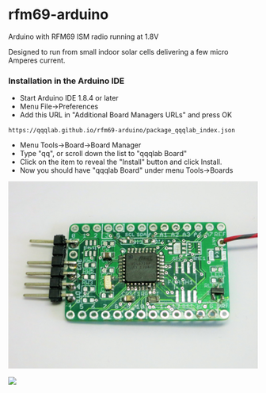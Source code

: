 # rfm69-arduino
Arduino with RFM69 ISM radio running at 1.8V

Designed to run from small indoor solar cells delivering a few micro Amperes current.

### Installation in the Arduino IDE

 - Start Arduino IDE 1.8.4 or later
 - Menu File->Preferences
 - Add this URL in "Additional Board Managers URLs" and press OK
```
https://qqqlab.github.io/rfm69-arduino/package_qqqlab_index.json 
```
 - Menu Tools->Board->Board Manager
 - Type "qq", or scroll down the list to "qqqlab Board"
 - Click on the item to reveal the "Install" button and click Install.
 - Now you should have "qqqlab Board" under menu Tools->Boards

![](docs/1.jpg?raw=true)

![](https://qqqlab.github.io/rfm69-arduino/2.jpg)
